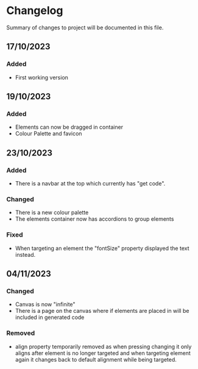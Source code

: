 # Changelog

Summary of changes to project will be documented in this file.

## 17/10/2023

### Added
- First working version

## 19/10/2023

### Added
- Elements can now be dragged in container
- Colour Palette and favicon

## 23/10/2023

### Added
- There is a navbar at the top which currently has "get code".

### Changed
- There is a new colour palette
- The elements container now has accordions to group elements

### Fixed
- When targeting an element the "fontSize" property displayed the text instead.

## 04/11/2023

### Changed
- Canvas is now "infinite"
- There is a page on the canvas where if elements are placed in will be included in generated code

### Removed
- align property temporarily removed as when pressing changing it only aligns after element is no longer targeted and when targeting element again it changes back to default alignment while being targeted.
